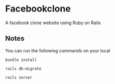 
# Facebookclone
A facebook clone website using Ruby on Rails

## Notes
You can run the following commands on your local

`bundle install`

`rails db:migrate`

`rails server`
